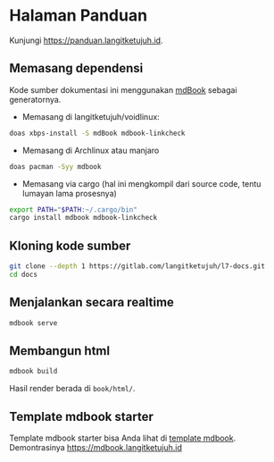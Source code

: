 # Halaman Panduan

Kunjungi <https://panduan.langitketujuh.id>.

## Memasang dependensi

Kode sumber dokumentasi ini menggunakan [mdBook](https://rust-lang.github.io/mdBook/) sebagai generatornya.

* Memasang di langitketujuh/voidlinux:

```bash
doas xbps-install -S mdBook mdbook-linkcheck
```

* Memasang di Archlinux atau manjaro

```bash
doas pacman -Syy mdbook
```

* Memasang via cargo (hal ini mengkompil dari source code, tentu lumayan lama prosesnya)

```bash
export PATH="$PATH:~/.cargo/bin"
cargo install mdbook mdbook-linkcheck
```

## Kloning kode sumber

```bash
git clone --depth 1 https://gitlab.com/langitketujuh/l7-docs.git
cd docs
```

## Menjalankan secara realtime

```bash
mdbook serve
```

## Membangun html

```bash
mdbook build
```

Hasil render berada di `book/html/`.

## Template mdbook starter

Template mdbook starter bisa Anda lihat di [template mdbook](https://gitlab.com/langitketujuh/mdbook.git). Demontrasinya <https://mdbook.langitketujuh.id>
